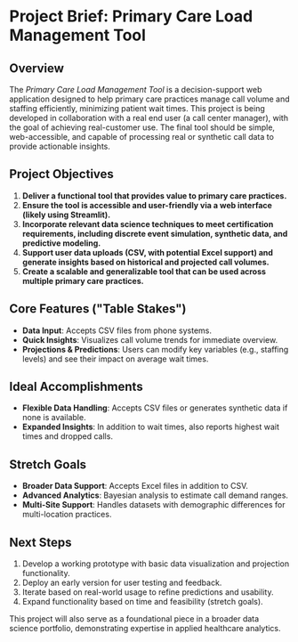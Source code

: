 # **Project Brief: Primary Care Load Management Tool**

## **Overview**

The _Primary Care Load Management Tool_ is a decision-support web application designed to help primary care practices manage call volume and staffing efficiently, minimizing patient wait times. This project is being developed in collaboration with a real end user (a call center manager), with the goal of achieving real-customer use. The final tool should be simple, web-accessible, and capable of processing real or synthetic call data to provide actionable insights.

## **Project Objectives**

1. **Deliver a functional tool that provides value to primary care practices.**
2. **Ensure the tool is accessible and user-friendly via a web interface (likely using Streamlit).**
3. **Incorporate relevant data science techniques to meet certification requirements, including discrete event simulation, synthetic data, and predictive modeling.**
4. **Support user data uploads (CSV, with potential Excel support) and generate insights based on historical and projected call volumes.**
5. **Create a scalable and generalizable tool that can be used across multiple primary care practices.**

## **Core Features ("Table Stakes")**

- **Data Input**: Accepts CSV files from phone systems.
- **Quick Insights**: Visualizes call volume trends for immediate overview.
- **Projections & Predictions**: Users can modify key variables (e.g., staffing levels) and see their impact on average wait times.

## **Ideal Accomplishments**

- **Flexible Data Handling**: Accepts CSV files or generates synthetic data if none is available.
- **Expanded Insights**: In addition to wait times, also reports highest wait times and dropped calls.

## **Stretch Goals**

- **Broader Data Support**: Accepts Excel files in addition to CSV.
- **Advanced Analytics**: Bayesian analysis to estimate call demand ranges.
- **Multi-Site Support**: Handles datasets with demographic differences for multi-location practices.

## **Next Steps**

1. Develop a working prototype with basic data visualization and projection functionality.
2. Deploy an early version for user testing and feedback.
3. Iterate based on real-world usage to refine predictions and usability.
4. Expand functionality based on time and feasibility (stretch goals).

This project will also serve as a foundational piece in a broader data science portfolio, demonstrating expertise in applied healthcare analytics.
